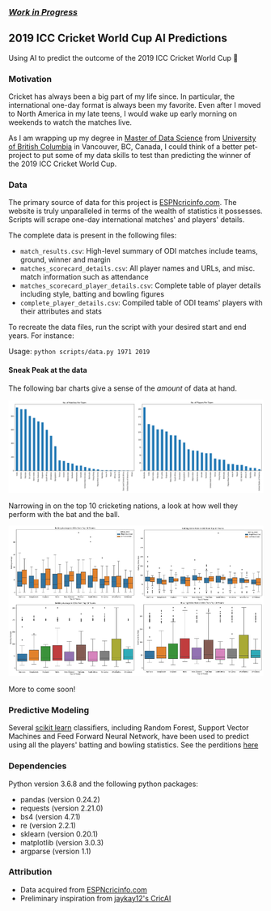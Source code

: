 ### _[Work in Progress](https://github.com/talhaadnan100/2019-ICC-Cricket-World-Cup-AI-Predictions/issues/1)_

## 2019 ICC Cricket World Cup AI Predictions

Using AI to predict the outcome of the 2019 ICC Cricket World Cup :cricket:

### Motivation

Cricket has always been a big part of my life since. In particular, the international one-day format is always been my favorite. Even after I moved to North America in my late teens, I would wake up early morning on weekends to watch the matches live.

As I am wrapping up my degree in [Master of Data Science](https://masterdatascience.ubc.ca/) from [University of British Columbia](http://www.ubc.ca/) in Vancouver, BC, Canada, I could think of a better pet-project to put some of my data skills to test than predicting the winner of the 2019 ICC Cricket World Cup.

### Data

The primary source of data for this project is [ESPNcricinfo.com](ESPNcricinfo.com). The website is truly unparalleled in terms of the wealth of statistics it possesses. Scripts will scrape one-day international matches' and players' details.

The complete data is present in the following files:

- `match_results.csv`: High-level summary of ODI matches include teams, ground, winner and margin
- `matches_scorecard_details.csv`: All player names and URLs, and misc. match information such as attendance
- `matches_scorecard_player_details.csv`: Complete table of player details including style, batting and bowling figures
- `complete_player_details.csv`: Compiled table of ODI teams' players with their attributes and stats

To recreate the data files, run the script with your desired start and end years. For instance:

Usage: `python scripts/data.py 1971 2019`

#### Sneak Peak at the data

The following bar charts give a sense of the _amount_ of data at hand.

![](img/ODI-teams-players.png)

Narrowing in on the top 10 cricketing nations, a look at how well they perform with the bat and the ball.

![](img/ODI-bat-bowl-avg-sr.png)

More to come soon!

### Predictive Modeling

Several [scikit learn](https://scikit-learn.org/stable/index.html) classifiers, including Random Forest, Support Vector Machines and Feed Forward Neural Network, have been used to predict using all the players' batting and bowling statistics. See the perditions [here](notebooks/ML_predictions.ipynb)

### Dependencies

Python version 3.6.8 and the following python packages:
- pandas (version 0.24.2)
- requests (version 2.21.0)
- bs4 (version 4.7.1)
- re (version 2.2.1)
- sklearn (version 0.20.1)
- matplotlib (version 3.0.3)
- argparse (version 1.1)

### Attribution

- Data acquired from [ESPNcricinfo.com](ESPNcricinfo.com)
- Preliminary inspiration from [jaykay12's CricAI](https://github.com/jaykay12/CricAI)
